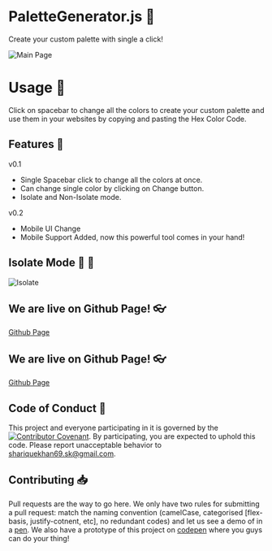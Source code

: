 # PaletteGenerator.js :art:

Create your custom palette with single a click!

![Main Page](https://i.ibb.co/thDCCwN/homepage.png)

# Usage :thinking:
Click on spacebar to change all the colors to create your custom palette and use them in your websites by copying and pasting the Hex Color Code.

## Features :gem:

v0.1
- Single Spacebar click to change all the colors at once.
- Can change single color by clicking on Change button.
- Isolate and Non-Isolate mode.

v0.2
- Mobile UI Change
- Mobile Support Added, now this powerful tool comes in your hand!

## Isolate Mode :barber: :barber:

![Isolate](https://i.ibb.co/Jryh3Rr/isolatemode.png)

## We are live on Github Page! 👓

[Github Page](https://shariquekhan1997.github.io/PaletteGenerator.js/)

## We are live on Github Page! 👓

[Github Page](https://shariquekhan1997.github.io/PaletteGenerator.js/)
## Code of Conduct :scroll:

This project and everyone participating in it is governed by the [![Contributor Covenant](https://img.shields.io/badge/Contributor%20Covenant-2.0-4baaaa.svg)](code_of_conduct.md). By participating, you are expected to uphold this code. Please report unacceptable behavior to [shariquekhan69.sk@gmail.com](mailto:shariquekhan69.sk@gmail.com).

## Contributing :inbox_tray:

Pull requests are the way to go here. We only have two rules for submitting a pull request: match the naming convention (camelCase, categorised [flex-basis, justify-cotnent, etc], no redundant codes) and let us see a demo of in a [pen](http://codepen.io). We also have a prototype of this project on [codepen](https://codepen.io/sharique-khan/pen/jOmbmOO) where you guys can do your thing!
